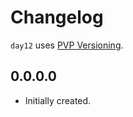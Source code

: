 # Changelog

`day12` uses [PVP Versioning][1].

## 0.0.0.0

* Initially created.

[1]: https://pvp.haskell.org
